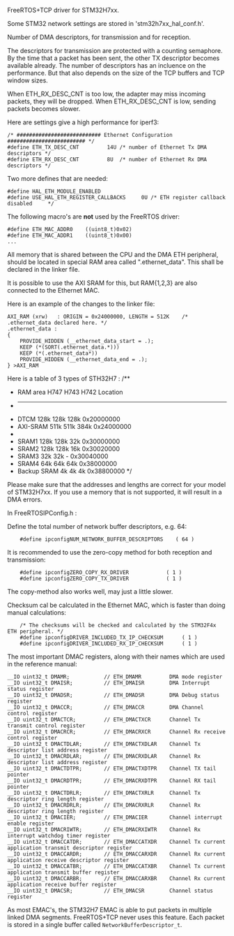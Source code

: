 
FreeRTOS+TCP driver for STM32H7xx.

Some STM32 network settings are stored in 'stm32h7xx_hal_conf.h'.

Number of DMA descriptors, for transmission and for reception.

The descriptors for transmission are protected with a counting semaphore.
By the time that a packet has been sent, the other TX descriptor becomes
available already.
The number of descriptors has an incluence on the performance.  But that also depends on the size
of the TCP buffers and TCP window sizes.

When ETH_RX_DESC_CNT is too low, the adapter may miss incoming packets, they will be dropped.
When ETH_RX_DESC_CNT is low, sending packets becomes slower.

Here are settings give a high performance for iperf3:

~~~
/* ########################### Ethernet Configuration ######################### */
#define ETH_TX_DESC_CNT         14U /* number of Ethernet Tx DMA descriptors */
#define ETH_RX_DESC_CNT         8U  /* number of Ethernet Rx DMA descriptors */
~~~

Two more defines that are needed:

~~~
#define HAL_ETH_MODULE_ENABLED
#define USE_HAL_ETH_REGISTER_CALLBACKS     0U /* ETH register callback disabled     */
~~~

The following macro's are **not** used by the FreeRTOS driver:

    #define ETH_MAC_ADDR0    ((uint8_t)0x02)
    #define ETH_MAC_ADDR1    ((uint8_t)0x00)
    ...

All memory that is shared between the CPU and the DMA ETH peripheral, should be
located in special RAM area called ".ethernet_data". This shall be declared in
the linker file.

It is possible to use the AXI SRAM for this, but RAM{1,2,3} are also connected
to the Ethernet MAC.

Here is an example of the changes to the linker file:

	AXI_RAM (xrw)   : ORIGIN = 0x24000000, LENGTH = 512K	/* .ethernet_data declared here. */
	.ethernet_data :
	{
		PROVIDE_HIDDEN (__ethernet_data_start = .);
		KEEP (*(SORT(.ethernet_data.*)))
		KEEP (*(.ethernet_data*))
		PROVIDE_HIDDEN (__ethernet_data_end = .);
	} >AXI_RAM

Here is a table of 3 types of STH32H7 :
/**
 * RAM area	H747	H743	H742	Location
 * ------------------------------------------------
 * DTCM		128k	128k	128k	0x20000000
 * AXI-SRAM	511k	511k	384k	0x24000000
 *
 * SRAM1	128k	128k	32k		0x30000000
 * SRAM2	128k	128k	16k		0x30020000
 * SRAM3	32k		32k	 	-		0x30040000
 * SRAM4	64k		64k		64k		0x38000000
 * Backup   SRAM	4k		4k	4k	0x38800000
 */


Please make sure that the addresses and lengths are correct for your model of STM32H7xx.
If you use a memory that is not supported, it will result in a DMA errors.

In FreeRTOSIPConfig.h :

Define the total number of network buffer descriptors, e.g. 64:

~~~
    #define ipconfigNUM_NETWORK_BUFFER_DESCRIPTORS    ( 64 )
~~~

It is recommended to use the zero-copy method for both reception and transmission:

~~~
    #define ipconfigZERO_COPY_RX_DRIVER            ( 1 )
    #define ipconfigZERO_COPY_TX_DRIVER            ( 1 )
~~~

The copy-method also works well, may just a little slower.

Checksum cal be calculated in the Ethernet MAC, which is faster than doing manual calculations:

~~~
	/* The checksums will be checked and calculated by the STM32F4x ETH peripheral. */
	#define ipconfigDRIVER_INCLUDED_TX_IP_CHECKSUM		( 1 )
	#define ipconfigDRIVER_INCLUDED_RX_IP_CHECKSUM		( 1 )
~~~

The most important DMAC registers, along with their names which are used in the reference manual:

    __IO uint32_t DMAMR;           // ETH_DMAMR         DMA mode register
    __IO uint32_t DMAISR;          // ETH_DMAISR        DMA Interrupt status register
    __IO uint32_t DMADSR;          // ETH_DMADSR        DMA Debug status register
    __IO uint32_t DMACCR;          // ETH_DMACCR        DMA Channel control register
    __IO uint32_t DMACTCR;         // ETH_DMACTXCR      Channel Tx transmit control register
    __IO uint32_t DMACRCR;         // ETH_DMACRXCR      Channel Rx receive control register
    __IO uint32_t DMACTDLAR;       // ETH_DMACTXDLAR    Channel Tx descriptor list address register
    __IO uint32_t DMACRDLAR;       // ETH_DMACRXDLAR    Channel Rx descriptor list address register
    __IO uint32_t DMACTDTPR;       // ETH_DMACTXDTPR    Channel TX tail pointer
    __IO uint32_t DMACRDTPR;       // ETH_DMACRXDTPR    Channel RX tail pointer
    __IO uint32_t DMACTDRLR;       // ETH_DMACTXRLR     Channel Tx descriptor ring length register
    __IO uint32_t DMACRDRLR;       // ETH_DMACRXRLR     Channel Rx descriptor ring length register
    __IO uint32_t DMACIER;         // ETH_DMACIER       Channel interrupt enable register
    __IO uint32_t DMACRIWTR;       // ETH_DMACRXIWTR    Channel Rx interrupt watchdog timer register
    __IO uint32_t DMACCATDR;       // ETH_DMACCATXDR    Channel Tx current application transmit descriptor register
    __IO uint32_t DMACCARDR;       // ETH_DMACCARXDR    Channel Rx current application receive descriptor register
    __IO uint32_t DMACCATBR;       // ETH_DMACCATXBR    Channel Tx current application transmit buffer register
    __IO uint32_t DMACCARBR;       // ETH_DMACCARXBR    Channel Rx current application receive buffer register
    __IO uint32_t DMACSR;          // ETH_DMACSR        Channel status register


As most EMAC's, the STM32H7 EMAC is able to put packets in multiple linked DMA segments.
FreeRTOS+TCP never uses this feature. Each packet is stored in a single buffer called
`NetworkBufferDescriptor_t`.
